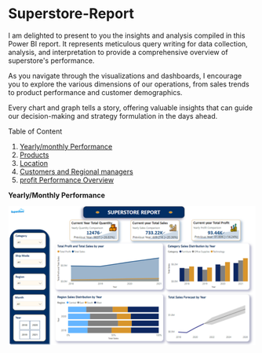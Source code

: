 # Superstore-Report

I am delighted to present to you the insights and analysis compiled in this Power BI report. It represents meticulous query writing for data collection, analysis, and interpretation to provide a comprehensive overview of superstore's performance.

As you navigate through the visualizations and dashboards, I encourage you to explore the various dimensions of our operations, from sales trends to product performance and customer demographics.

Every chart and graph tells a story, offering valuable insights that can guide our decision-making and strategy formulation in the days ahead.

Table of Content
1. [Yearly/monthly Performance](https://app.powerbi.com/view?r=eyJrIjoiY2E4MTFlYzgtZTI2Zi00OWVhLThmYzYtMmFhODcxNzc0NjZkIiwidCI6IjJiYjUyNzlmLThkMTUtNDBlNy05OWUyLTJjYzIzMTg0YzE2NiIsImMiOjh9)
2. [Products](https://app.powerbi.com/view?r=eyJrIjoiY2E4MTFlYzgtZTI2Zi00OWVhLThmYzYtMmFhODcxNzc0NjZkIiwidCI6IjJiYjUyNzlmLThkMTUtNDBlNy05OWUyLTJjYzIzMTg0YzE2NiIsImMiOjh9)
3. [Location](https://app.powerbi.com/view?r=eyJrIjoiY2E4MTFlYzgtZTI2Zi00OWVhLThmYzYtMmFhODcxNzc0NjZkIiwidCI6IjJiYjUyNzlmLThkMTUtNDBlNy05OWUyLTJjYzIzMTg0YzE2NiIsImMiOjh9)
4. [Customers and Regional managers](https://app.powerbi.com/view?r=eyJrIjoiY2E4MTFlYzgtZTI2Zi00OWVhLThmYzYtMmFhODcxNzc0NjZkIiwidCI6IjJiYjUyNzlmLThkMTUtNDBlNy05OWUyLTJjYzIzMTg0YzE2NiIsImMiOjh9)
5. [profit Performance Overview](https://app.powerbi.com/view?r=eyJrIjoiY2E4MTFlYzgtZTI2Zi00OWVhLThmYzYtMmFhODcxNzc0NjZkIiwidCI6IjJiYjUyNzlmLThkMTUtNDBlNy05OWUyLTJjYzIzMTg0YzE2NiIsImMiOjh9)

**Yearly/Monthly Performance**

<img src="Superstore Report Images/Yearlymonthly Performance.PNG">

